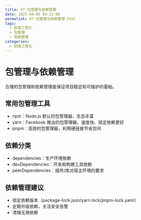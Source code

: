 ```yaml
---
title: 07-包管理与依赖管理
date: 2025-04-05 04:32:00
permalink: 07-包管理与依赖管理.html
tags:
  - 前端工程化
  - 包管理
  - 依赖管理
categories:
  - 前端工程化
---
```


# 包管理与依赖管理

合理的包管理和依赖管理是保证项目稳定和可维护的基础。

## 常用包管理工具

- npm：Node.js 默认的包管理器，生态丰富
- yarn：Facebook 推出的包管理器，速度快、锁定依赖更好
- pnpm：高效的包管理器，利用硬链接节省空间

## 依赖分类

- dependencies：生产环境依赖
- devDependencies：开发和构建工具依赖
- peerDependencies：插件/库对宿主环境的要求

## 依赖管理建议

- 锁定依赖版本（package-lock.json/yarn.lock/pnpm-lock.yaml）
- 定期升级依赖，关注安全告警
- 清理无用依赖